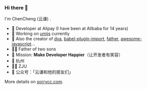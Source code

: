 ### Hi there 👋

I'm ChenCheng (云谦) .

- 🍒 Developer at Alipay (I have been at Alibaba for 14 years)
- 🍉 Working on [umijs](https://github.com/umijs/umi) currently
- 🍋 Also the creator of [dva](https://github.com/dvajs/dva), [babel-plugin-import](https://github.com/ant-design/babel-plugin-import), [father](https://github.com/umijs/father), [awesome-javascript](https://github.com/sorrycc/awesome-javascript)...
- 👨‍🦳 Father of two sons
- 🍎 Mission: **Make Developer Happier**（让开发者有笑容）
- 📍 杭州
- 👨‍🎓 ZJU
- 🍑 公众号：「云谦和他的朋友们」

More details on [sorrycc.com](https://sorrycc.com/).
